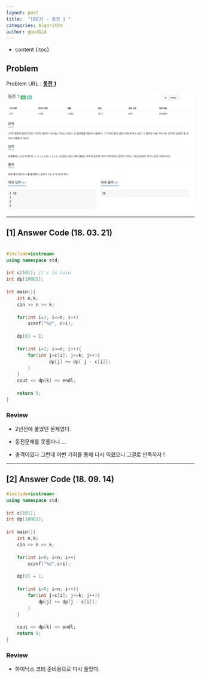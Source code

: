 ```yaml
---
layout: post
title:  "[BOJ] - 동전 1 "
categories: Algorithm
author: goodGid
---
```

* content
{:toc}

## Problem 
Problem URL : **[동전 1](https://www.acmicpc.net/problem/2293)**


![](/assets/img/algorithm/2293_1.png)











---

## [1] Answer Code (18. 03. 21)

``` cpp

#include<iostream>
using namespace std;

int c[101]; // c is coin
int dp[10001];

int main(){
    int n,k;
    cin >> n >> k;
    
    for(int i=1; i<=n; i++)
        scanf("%d", c+i);
    
    dp[0] = 1;
    
    for(int i=1; i<=n; i++){
        for(int j=c[i]; j<=k; j++){
                dp[j] += dp[ j - c[i]];
        }
    }
    cout << dp[k] << endl;
    
    return 0;
}
```

### Review

* 2년전에 풀었던 문제였다.

* 동전문제를 못풀다니 ...

* 충격이였다 그런데 이번 기회를 통해 다시 익혔으니 그걸로 만족하자 !


---

## [2] Answer Code (18. 09. 14)

``` cpp
#include<iostream>
using namespace std;

int c[101];
int dp[10001];

int main(){
    int n,k;
    cin >> n >> k;
    
    for(int i=0; i<n; i++)
        scanf("%d",c+i);
    
    dp[0] = 1;
    
    for(int i=0; i<n; i++){
        for(int j=c[i]; j<=k; j++){
            dp[j] += dp[j - c[i]];
        }
    }
    
    cout << dp[k] << endl;
    return 0;
}
```

### Review

* 하이닉스 코테 준비용으로 다시 풀었다.